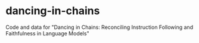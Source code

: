 # dancing-in-chains
Code and data for "Dancing in Chains: Reconciling Instruction Following and Faithfulness in Language Models"
